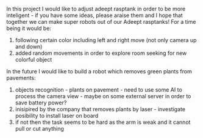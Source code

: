 In this project I would like to adjust adeept rasptank in order to be more inteligent - if you have some ideas, please araise them and I hope that together we can make super robots out of our Adeept rasptanks!
For a time being it would be:
1) following certain color including left and right move (not only camera up and down)
2) added random movements in order to explore room seeking for new colorful object

In the future I would like to build a robot which removes green plants from pavements:
1) objects recognition - plants on pavement - need to use some AI to process the camera view - maybe on some external server in order to save battery power?
2) inisipired by the company that removes plants by laser - investigate posibility to install laser on board
3) if not then the task seems to be hard as the arm is weak and it cannot pull or cut anything
